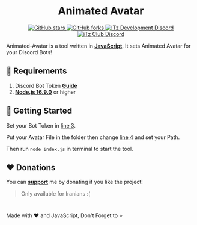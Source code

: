 <h1 align="center">Animated Avatar</h1>

<div align="center">
    <a href="https://github.com/iTzArshia/Animated-Avatar/stargazers"> <img src="https://img.shields.io/github/stars/iTzArshia/Animated-Avatar.svg" alt="GitHub stars"/> </a>
    <a href="https://github.com/iTzArshia/Animated-Avatar/network"> <img src="https://img.shields.io/github/forks/iTzArshia/Animated-Avatar.svg" alt="GitHub forks"/> </a>
    <a href="https://discord.gg/nKrBshQvcK"> <img src="https://badgen.net/discord/members/nKrBshQvcK" alt="iTz Development Discord"/> </a>
    <a href="https://discord.gg/8hr9CRqmfc"> <img src="https://badgen.net/discord/members/8hr9CRqmfc" alt="iTz Club Discord"/> </a>
</div>

Animated-Avatar is a tool written in **[JavaScript](https://www.javascript.com/)**. It sets Animated Avatar for your Discord Bots!
## 🚧 Requirements
1. Discord Bot Token **[Guide](https://discordjs.guide/preparations/setting-up-a-bot-application.html#creating-your-bot)**
2. **[Node.js 16.9.0](https://nodejs.org/en/download/)** or higher
## 🚀 Getting Started
Set your Bot Token in [line 3](https://github.com/iTzArshia/Animated-Avatar/blob/main/index.js#L3).

Put your Avatar File in the folder then change [line 4](https://github.com/iTzArshia/Animated-Avatar/blob/main/index.js#L4) and set your Path.

Then run `node index.js` in terminal to start the tool.
## ❤️ Donations
You can **[support](https://reymit.ir/itz_arshia)** me by donating if you like the project!
> Only available for Iranians :(
#
Made with ❤️ and JavaScript, Don't Forget to ⭐
